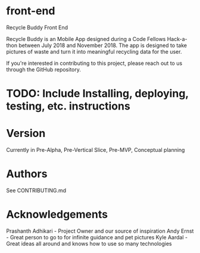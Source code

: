 # front-end
Recycle Buddy Front End

Recycle Buddy is an Mobile App designed during a Code Fellows Hack-a-thon between July 2018 and November 2018. The app is designed to take pictures of waste and turn it into meaningful recycling data for the user. 

If you're interested in contributing to this project, please reach out to us through the GitHub repository. 

# TODO: Include Installing, deploying, testing, etc. instructions


# Version
Currently in Pre-Alpha, Pre-Vertical Slice, Pre-MVP, Conceptual planning

# Authors
See CONTRIBUTING.md

# Acknowledgements
Prashanth Adhikari - Project Owner and our source of inspiration
Andy Ernst - Great person to go to for infinite guidance and pet pictures
Kyle Aardal - Great ideas all around and knows how to use so many technologies